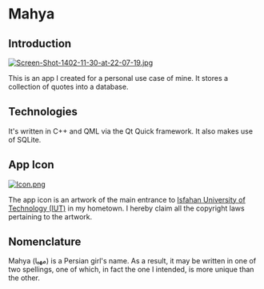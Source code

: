 # Mahya

## Introduction

[![Screen-Shot-1402-11-30-at-22-07-19.jpg](https://i.postimg.cc/YSV23JdN/Screen-Shot-1402-11-30-at-22-07-19.jpg)](https://postimg.cc/06Yq5HRr)

This is an app I created for a personal use case of mine. It stores a collection of quotes into a database.

## Technologies

It's written in C++ and QML via the Qt Quick framework. It also makes use of SQLite.  

## App Icon

<!--
[![Icon.png](https://i.postimg.cc/hP8nmFLQ/Icon.png)](https://postimg.cc/zVf4mcPq)
-->

[![Icon.png](https://i.postimg.cc/MGt3JSCR/Icon.png)](https://postimg.cc/f3tfY6TT)

The app icon is an artwork of the main entrance to [Isfahan University of Technology (IUT)](https://english.iut.ac.ir) in my hometown. I hereby claim all the copyright laws pertaining to the artwork.

## Nomenclature

Mahya (مهیا) is a Persian girl's name. As a result, it may be written in one of two spellings, one of which, in fact the one I intended, is more unique than the other.
